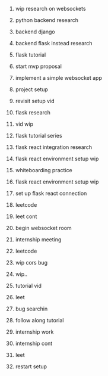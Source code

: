1. wip research on websockets
2. python backend research
3. backend django
4. backend flask instead research
5. flask tutorial
6. start mvp proposal
7. implement a simple websocket app


1. project setup
2. revisit setup vid
3. flask research 
4. vid wip

1. flask tutorial series
2. flask react integration research
3. flask react environment setup wip
4. whiteboarding practice
5. flask react environment setup wip
6. set up flask react connection

1. leetcode
2. leet cont
3. begin websocket room
4. internship meeting

1. leetcode
2. wip cors bug
3. wip..
4. tutorial vid

1. leet
2. bug searchin
3. follow along tutorial
4. internship work
5. internship cont

1. leet
2. restart setup 
